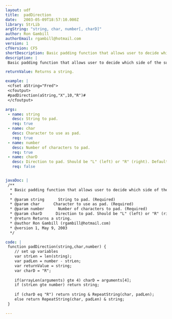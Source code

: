 ```yaml
---
layout: udf
title:  padDirection
date:   2003-05-09T18:57:10.000Z
library: StrLib
argString: "string, char, number[, charD]"
author: Ron Gambill
authorEmail: rgambill@hotmail.com
version: 1
cfVersion: CF5
shortDescription: Basic padding function that allows user to decide which side of the submitted string that the characters should be added to (via L or R).
description: |
 Basic padding function that allows user to decide which side of the submitted string that the characters should be added to (via L or R). See also  padString().

returnValue: Returns a string.

example: |
 <cfset aString="Fred">
 <cfoutput>
 #padDirection(aString,"X",10,"R")#
 </cfoutput>

args:
 - name: string
   desc: String to pad.
   req: true
 - name: char
   desc: Character to use as pad.
   req: true
 - name: number
   desc: Number of characters to pad.
   req: true
 - name: charD
   desc: Direction to pad. Should be "L" (left) or "R" (right). Defaults to R.
   req: false


javaDoc: |
 /**
  * Basic padding function that allows user to decide which side of the submitted string that the characters should be added to (via L or R).
  * 
  * @param string      String to pad. (Required)
  * @param char      Character to use as pad. (Required)
  * @param number      Number of characters to pad. (Required)
  * @param charD      Direction to pad. Should be "L" (left) or "R" (right). Defaults to R. (Optional)
  * @return Returns a string. 
  * @author Ron Gambill (rgambill@hotmail.com) 
  * @version 1, May 9, 2003 
  */

code: |
 function padDirection(string,char,number) {
    // set up variables
    var strLen = len(string);
    var padLen = number - strLen;
    var returnValue = string;
    var charD = "R";
 
    if(arrayLen(arguments) gte 4) charD = arguments[4]; 
    if (strLen gte number) return string;
    
    if (charD eq "R") return string & RepeatString(char, padLen);
    else return RepeatString(char, padLen) & string;
 }

---
```


